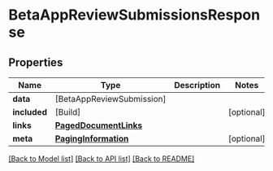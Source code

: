 # BetaAppReviewSubmissionsResponse

## Properties
Name | Type | Description | Notes
------------ | ------------- | ------------- | -------------
**data** | [BetaAppReviewSubmission] |  | 
**included** | [Build] |  | [optional] 
**links** | [**PagedDocumentLinks**](PagedDocumentLinks.md) |  | 
**meta** | [**PagingInformation**](PagingInformation.md) |  | [optional] 

[[Back to Model list]](../README.md#documentation-for-models) [[Back to API list]](../README.md#documentation-for-api-endpoints) [[Back to README]](../README.md)


